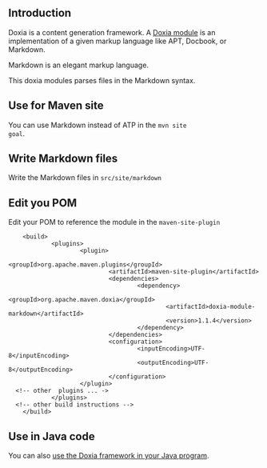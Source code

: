 ## Introduction
Doxia is a content generation framework. A [Doxia module][doxiamodule] is an implementation of a given markup language like APT, Docbook, or Markdown.

Markdown is an elegant markup language.

This doxia modules parses files in the Markdown syntax.

## Use for Maven site

You can use Markdown instead of ATP in the <code>mvn site goal</code>.

## Write Markdown files
Write the Markdown files in <code>src/site/markdown</code>

## Edit you POM
Edit your POM to reference the module in the <code>maven-site-plugin</code>

        <build>
                <plugins>
                        <plugin>
                                <groupId>org.apache.maven.plugins</groupId>
                                <artifactId>maven-site-plugin</artifactId>
                                <dependencies>
                                        <dependency>
                                                <groupId>org.apache.maven.doxia</groupId>
                                                <artifactId>doxia-module-markdown</artifactId>
                                                <version>1.1.4</version>
                                        </dependency>
                                </dependencies>
                                <configuration>
                                        <inputEncoding>UTF-8</inputEncoding>
                                        <outputEncoding>UTF-8</outputEncoding>
                                </configuration>
                        </plugin>
      <!-- other  plugins ... ->
                </plugins>
      <!-- other build instructions -->
        </build>
        
## Use in Java code

You can also [use the Doxia framework in your Java program](http://maven.apache.org/doxia/modules/index.html#Using_A_Doxia_Module).

[doxiamodule]: http://maven.apache.org/doxia/modules/index.html
